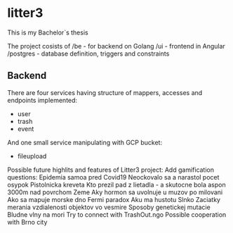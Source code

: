 # litter3
This is my Bachelor`s thesis

The project cosists of 
/be - for backend on Golang
/ui - frontend in Angular
/postgres - database definition, triggers and constraints

## Backend

There are four services having structure of mappers, accesses and endpoints implemented: 
- user
- trash
- event

And one small service manipulating with GCP bucket:
- fileupload



Possible future highlits and features of Litter3 project:
Add gamification questions:
    Epidemia samoa pred Covid19
    Neockovalo sa a narastol pocet osypok
    Pistolnicka kreveta
    Kto prezil pad z lietadla - a skutocne bola aspon 3000m nad povrchom Zeme
    Aky hormon sa uvolnuje u muzov po milovani
    Ako sa mapuje morske dno
    Fermi paradox
    Aku ma hustotu Slnko
    Zaciatky merania vzdialenosti objektov vo vesmire
    Sposoby genetickej mutacie
    Bludne vlny na mori
Try to connect with TrashOut.ngo
Possible cooperation with Brno city
